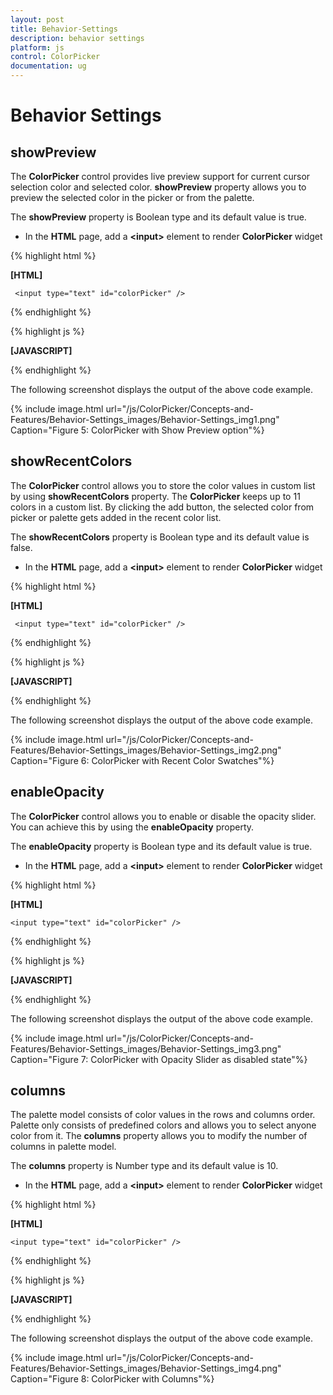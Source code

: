 ```yaml
---
layout: post
title: Behavior-Settings
description: behavior settings
platform: js
control: ColorPicker
documentation: ug
---
```


# Behavior Settings

## showPreview

The **ColorPicker** control provides live preview support for current cursor selection color and selected color. **showPreview** property allows you to preview the selected color in the picker or from the palette.

The **showPreview** property is Boolean type and its default value is true.

* In the **HTML** page, add a **&lt;input&gt;** element to render **ColorPicker** widget

{% highlight html %}

**[HTML]**

     <input type="text" id="colorPicker" />    

{% endhighlight %}

{% highlight js %}

**[JAVASCRIPT]**
 
<script>
    jQuery(function ($) {
        $("#colorPicker").ejColorPicker({ value: "#278787", showPreview: true });
      });
</script>

{% endhighlight %}

The following screenshot displays the output of the above code example.

{% include image.html url="/js/ColorPicker/Concepts-and-Features/Behavior-Settings_images/Behavior-Settings_img1.png" Caption="Figure 5: ColorPicker with Show Preview option"%}

## showRecentColors

The **ColorPicker** control allows you to store the color values in custom list by using **showRecentColors** property. The **ColorPicker** keeps up to 11 colors in a custom list.  By clicking the add button, the selected color from picker or palette gets added in the recent color list.  

The **showRecentColors** property is Boolean type and its default value is false.

* In the **HTML** page, add a **&lt;input&gt;** element to render **ColorPicker** widget

{% highlight html %}

**[HTML]**

     <input type="text" id="colorPicker" />    

{% endhighlight %}

{% highlight js %}

**[JAVASCRIPT]**
 
<script>
    jQuery(function ($) {
        $("#colorPicker").ejColorPicker({ value: "#278787", showRecentColors: true });
      });
</script>

{% endhighlight %}


The following screenshot displays the output of the above code example.

{% include image.html url="/js/ColorPicker/Concepts-and-Features/Behavior-Settings_images/Behavior-Settings_img2.png" Caption="Figure 6: ColorPicker with Recent Color Swatches"%}

## enableOpacity

The **ColorPicker** control allows you to enable or disable the opacity slider. You can achieve this by using the **enableOpacity** property. 

The **enableOpacity** property is Boolean type and its default value is true.

* In the **HTML** page, add a **&lt;input&gt;** element to render **ColorPicker** widget

{% highlight html %}

**[HTML]**

    <input type="text" id="colorPicker" />    

{% endhighlight %}

{% highlight js %}

**[JAVASCRIPT]**
 
<script>
    jQuery(function ($) {
        $("#colorPicker").ejColorPicker({ value: "#278787", enableOpacity: false });
    });
</script>

{% endhighlight %}


The following screenshot displays the output of the above code example.

{% include image.html url="/js/ColorPicker/Concepts-and-Features/Behavior-Settings_images/Behavior-Settings_img3.png" Caption="Figure 7: ColorPicker with Opacity Slider as disabled state"%}

## columns

The palette model consists of color values in the rows and columns order. Palette only consists of predefined colors and allows you to select anyone color from it. The **columns** property allows you to modify the number of columns in palette model. 

The **columns** property is Number type and its default value is 10.

* In the **HTML** page, add a **&lt;input&gt;** element to render **ColorPicker** widget

{% highlight html %}

**[HTML]**

    <input type="text" id="colorPicker" />    

{% endhighlight %}

{% highlight js %}

**[JAVASCRIPT]**
 
<script>
    jQuery(function ($) {
        $("#colorPicker").ejColorPicker({ value: "#278787", columns: 9 });
    });
</script>

{% endhighlight %}


The following screenshot displays the output of the above code example.

{% include image.html url="/js/ColorPicker/Concepts-and-Features/Behavior-Settings_images/Behavior-Settings_img4.png" Caption="Figure 8: ColorPicker with Columns"%}

